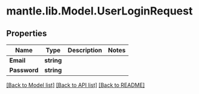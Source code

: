 # mantle.lib.Model.UserLoginRequest
## Properties

Name | Type | Description | Notes
------------ | ------------- | ------------- | -------------
**Email** | **string** |  | 
**Password** | **string** |  | 

[[Back to Model list]](../README.md#documentation-for-models) [[Back to API list]](../README.md#documentation-for-api-endpoints) [[Back to README]](../README.md)

